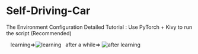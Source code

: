 # Self-Driving-Car
The Environment Configuration Detailed Tutorial : Use PyTorch + Kivy to run the script (Recommended)

&nbsp;&nbsp;&nbsp;learning=>![learning](https://media.giphy.com/media/3ohc0UkOx7cjVWB6fK/giphy.gif)&nbsp;&nbsp;&nbsp;after a while=>
![after learning](https://drive.google.com/open?id=1rYWvJv19iQzImGcfKFmcSTgDXhFHniBB)
